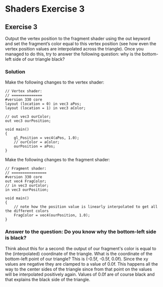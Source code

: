# Shaders Exercise 3

## Exercise 3
Output the vertex position to the fragment shader using the out keyword and set the 
fragment’s color equal to this vertex position (see how even the vertex position values are 
interpolated across the triangle). Once you managed to do this, try to answer the 
following question: why is the bottom-left side of our triangle black?

### Solution

Make the following changes to the vertex shader:

    // Vertex shader:
    // ==============
    #version 330 core
    layout (location = 0) in vec3 aPos;
    layout (location = 1) in vec3 aColor;

    // out vec3 ourColor;
    out vec3 ourPosition;

    void main()
    {
        gl_Position = vec4(aPos, 1.0);
        // ourColor = aColor;
        ourPosition = aPos;
    }

Make the following changes to the fragment shader:
    
    // Fragment shader:
    // ================
    #version 330 core
    out vec4 FragColor;
    // in vec3 ourColor;
    in vec3 ourPosition;
    
    void main()
    {
        // note how the position value is linearly interpolated to get all the different colors
        FragColor = vec4(ourPosition, 1.0);
    }


### Answer to the question: Do you know why the bottom-left side is black?

Think about this for a second: the output of our fragment's color is equal to the (interpolated) coordinate of
the triangle. What is the coordinate of the bottom-left point of our triangle? This is (-0.5f, -0.5f, 0.0f). Since the
xy values are negative they are clamped to a value of 0.0f. This happens all the way to the center sides of the
triangle since from that point on the values will be interpolated positively again. Values of 0.0f are of course black
and that explains the black side of the triangle.
